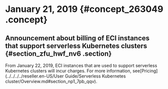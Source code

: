 # January 21, 2019 {#concept_263049 .concept}

## Announcement about billing of ECI instances that support serverless Kubernetes clusters {#section_zfu_hwf_nv6 .section}

From January 22, 2019, ECI instances that are used to support serverless Kubernetes clusters will incur charges. For more information, see[Pricing](../../../../reseller.en-US/User Guide/Serverless Kubernetes cluster/Overview.md#section_np1_7pb_qqv).

